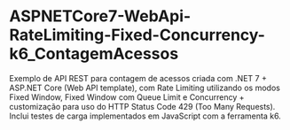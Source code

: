 # ASPNETCore7-WebApi-RateLimiting-Fixed-Concurrency-k6_ContagemAcessos
Exemplo de API REST para contagem de acessos criada com .NET 7 + ASP.NET Core (Web API template), com Rate Limiting utilizando os modos Fixed Window, Fixed Window com Queue Limit e Concurrency + customização para uso do HTTP Status Code 429 (Too Many Requests). Inclui testes de carga implementados em JavaScript com a ferramenta k6.
